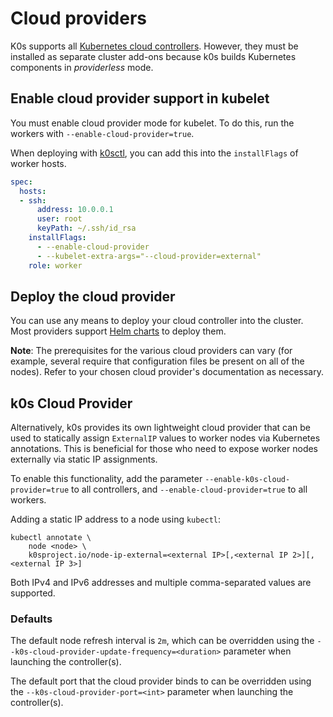 # Cloud providers

K0s supports all [Kubernetes cloud controllers]. However, they must be installed as separate cluster add-ons because k0s builds Kubernetes components in *providerless* mode.

[Kubernetes cloud controllers]: https://kubernetes.io/docs/concepts/architecture/cloud-controller/

## Enable cloud provider support in kubelet

You must enable cloud provider mode for kubelet. To do this, run the workers with `--enable-cloud-provider=true`.

When deploying with [k0sctl](k0sctl-install.md), you can add this into the `installFlags` of worker hosts.

```yaml
spec:
  hosts:
  - ssh:
      address: 10.0.0.1
      user: root
      keyPath: ~/.ssh/id_rsa
    installFlags:
      - --enable-cloud-provider
      - --kubelet-extra-args="--cloud-provider=external"
    role: worker
```

## Deploy the cloud provider

You can use any means to deploy your cloud controller into the cluster. Most providers support [Helm charts](helm-charts.md) to deploy them.

**Note**: The prerequisites for the various cloud providers can vary (for example, several require that configuration files be present on all of the nodes). Refer to your chosen cloud provider's documentation as necessary.

## k0s Cloud Provider

Alternatively, k0s provides its own lightweight cloud provider that can be used to statically assign `ExternalIP` values to worker nodes via Kubernetes annotations.  This is beneficial for those who need to expose worker nodes externally via static IP assignments.

To enable this functionality, add the parameter `--enable-k0s-cloud-provider=true` to all controllers, and `--enable-cloud-provider=true` to all workers.

Adding a static IP address to a node using `kubectl`:

```shell
kubectl annotate \
    node <node> \
    k0sproject.io/node-ip-external=<external IP>[,<external IP 2>][,<external IP 3>]
```

Both IPv4 and IPv6 addresses and multiple comma-separated values are supported.

### Defaults

The default node refresh interval is `2m`, which can be overridden using the `--k0s-cloud-provider-update-frequency=<duration>` parameter when launching the controller(s).

The default port that the cloud provider binds to can be overridden using the `--k0s-cloud-provider-port=<int>` parameter when launching the controller(s).
